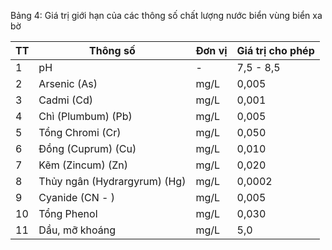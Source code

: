 Bảng 4: Giá trị giới hạn của các thông số chất lượng nước biển vùng biển xa bờ

|   TT | Thông số     | Đơn vị   | Giá trị cho phép   |
|------|--------------|----------|--------------------|
|    1 | pH           | -        | 7,5 - 8,5          |
|    2 | Arsenic (As) | mg/L     | 0,005              |
|    3 | Cadmi (Cd)   | mg/L     | 0,001              |
|   4 | Chì (Plumbum) (Pb)           | mg/L   | 0,005   |
|   5 | Tổng Chromi (Cr)             | mg/L   | 0,050   |
|   6 | Đồng (Cuprum) (Cu)           | mg/L   | 0,010   |
|   7 | Kẽm (Zincum) (Zn)            | mg/L   | 0,020   |
|   8 | Thủy ngân (Hydrargyrum) (Hg) | mg/L   | 0,0002  |
|   9 | Cyanide (CN - )              | mg/L   | 0,005   |
|  10 | Tổng Phenol                  | mg/L   | 0,030   |
|  11 | Dầu, mỡ khoáng               | mg/L   | 5,0     |